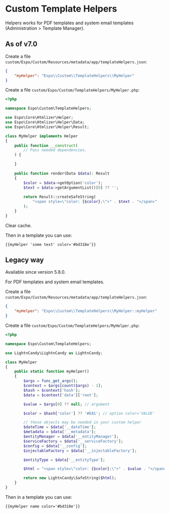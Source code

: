 # Custom Template Helpers

Helpers works for PDF templates and system email templates (Administration > Template Manager).


## As of v7.0


Create a file `custom/Espo/Custom/Resources/metadata/app/templateHelpers.json`:

```json
{
    "myHelper": "Espo\\Custom\\TemplateHelpers\\MyHelper"
}
```

Create a file `custom/Espo/Custom/TemplateHelpers/MyHelper.php`:

```php
<?php

namespace Espo\Custom\TemplateHelpers;

use Espo\Core\Htmlizer\Helper;
use Espo\Core\Htmlizer\Helper\Data;
use Espo\Core\Htmlizer\Helper\Result;

class MyHelper implements Helper
{
    public function __construct(
        // Pass needed dependencies.
    ) {

    }
    
    public function render(Data $data): Result
    {
        $color = $data->getOption('color');        
        $text = $data->getArgumentList()[0] ?? '';        
        
        return Result::createSafeString(
            "<span style=\"color: {$color};\">" . $text . "</span>"
        );
    }
}
```

Clear cache.

Then in a template you can use:

```
{{myHelper 'some text' color='#bd318e'}}
```

## Legacy way

Available since version 5.8.0.

For PDF templates and system email templates.

Create a file `custom/Espo/Custom/Resources/metadata/app/templateHelpers.json`:

```json
{
    "myHelper": "Espo\\Custom\\TemplateHelpers\\MyHelper::myHelper"
}
```

Create a file `custom/Espo/Custom/TemplateHelpers/MyHelper.php`:

```php
<?php

namespace Espo\Custom\TemplateHelpers;

use LightnCandy\LightnCandy as LightnCandy;

class MyHelper
{
    public static function myHelper()
    {
        $args = func_get_args();
        $context = $args[count($args) - 1];
        $hash = $context['hash'];
        $data = $context['data']['root'];

        $value = $args[0] ?? null; // argument

        $color = $hash['color'] ?? '#EA1'; // option color='VALUE'

        // these objects may be needed in your custom helper
        $dateTime = $data['__dateTime'];
        $metadata = $data['__metadata'];
        $entityManager = $data['__entityManager'];
        $serviceFactory = $data['__serviceFactory'];
        $config = $data['__config'];
        $injectableFactory = $data['__injectableFactory'];

        $entityType = $data['__entityType'];

        $html = "<span style=\"color: {$color};\">" . $value . "</span>";

        return new LightnCandy\SafeString($html);
    }
}
```

Then in a template you can use:

```
{{myHelper name color='#bd318e'}}
```
